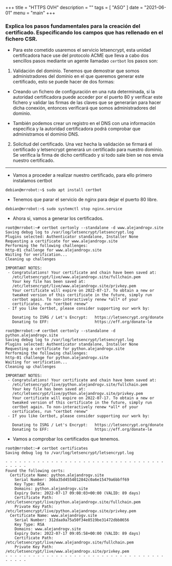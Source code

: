 +++
title = "HTTPS OVH"
description = ""
tags = [
    "ASO"
]
date = "2021-06-01"
menu = "main"
+++

### Explica los pasos fundamentales para la creación del certificado. Especificando los campos que has rellenado en el fichero CSR.

* Para este cometido usaremos el servicio letsencrypt, esta unidad certificadora hace use del protocolo ACME que lleva a cabo dos sencillos pasos mediante un agente llamadao `certbot` los pasos son:

1. Validación del dominio. Tenemos que demostrar que somos administradores del dominio en el que queremos generar este certificado, esto se puede hacer de dos formas:

* Creando un fichero de configuración en una ruta determinada, si la autoridad certificadora puede acceder por el puerto 80 y verificar este fichero y validar las firmas de las claves que se generarían para hacer dicha conexión, entonces verificará que somos administradores del dominio.

* También podemos crear un registro en el DNS con una información especifica y la autoridad certificadora podrá comprobar que administramos el dominio DNS.

2. Solicitud del certificado. Una vez hecha la validación se firmará el certificado y letsencrypt generará un certificado para nuestro dominio. Se verifica la firma de dicho certificado y si todo sale bien se nos envia nuestro certificado.

--------------------------------------------

* Vamos a proceder a realizar nuestro certificado, para ello primero instalamos certbot

~~~
debian@mrrobot:~$ sudo apt install certbot
~~~

* Tenemos que parar el servicio de nginx para dejar el puerto 80 libre.

~~~
debian@mrrobot:~$ sudo systemctl stop nginx.service
~~~

* Ahora si, vamos a generar los certificados.

~~~
root@mrrobot:~# certbot certonly --standalone -d www.alejandrogv.site
Saving debug log to /var/log/letsencrypt/letsencrypt.log
Plugins selected: Authenticator standalone, Installer None
Requesting a certificate for www.alejandrogv.site
Performing the following challenges:
http-01 challenge for www.alejandrogv.site
Waiting for verification...
Cleaning up challenges

IMPORTANT NOTES:
 - Congratulations! Your certificate and chain have been saved at:
   /etc/letsencrypt/live/www.alejandrogv.site/fullchain.pem
   Your key file has been saved at:
   /etc/letsencrypt/live/www.alejandrogv.site/privkey.pem
   Your certificate will expire on 2022-07-17. To obtain a new or
   tweaked version of this certificate in the future, simply run
   certbot again. To non-interactively renew *all* of your
   certificates, run "certbot renew"
 - If you like Certbot, please consider supporting our work by:

   Donating to ISRG / Let's Encrypt:   https://letsencrypt.org/donate
   Donating to EFF:                    https://eff.org/donate-le
~~~

~~~
root@mrrobot:~# certbot certonly --standalone -d python.alejandrogv.site
Saving debug log to /var/log/letsencrypt/letsencrypt.log
Plugins selected: Authenticator standalone, Installer None
Requesting a certificate for python.alejandrogv.site
Performing the following challenges:
http-01 challenge for python.alejandrogv.site
Waiting for verification...
Cleaning up challenges

IMPORTANT NOTES:
 - Congratulations! Your certificate and chain have been saved at:
   /etc/letsencrypt/live/python.alejandrogv.site/fullchain.pem
   Your key file has been saved at:
   /etc/letsencrypt/live/python.alejandrogv.site/privkey.pem
   Your certificate will expire on 2022-07-17. To obtain a new or
   tweaked version of this certificate in the future, simply run
   certbot again. To non-interactively renew *all* of your
   certificates, run "certbot renew"
 - If you like Certbot, please consider supporting our work by:

   Donating to ISRG / Let's Encrypt:   https://letsencrypt.org/donate
   Donating to EFF:                    https://eff.org/donate-le
~~~

* Vamos a comprobar los certificados que tenemos.

~~~
root@mrrobot:~# certbot certificates
Saving debug log to /var/log/letsencrypt/letsencrypt.log

- - - - - - - - - - - - - - - - - - - - - - - - - - - - - - - - - - - - - - - -
Found the following certs:
  Certificate Name: python.alejandrogv.site
    Serial Number: 366a35d4554012842c0a6e15479a6bbff69
    Key Type: RSA
    Domains: python.alejandrogv.site
    Expiry Date: 2022-07-17 09:08:03+00:00 (VALID: 89 days)
    Certificate Path: /etc/letsencrypt/live/python.alejandrogv.site/fullchain.pem
    Private Key Path: /etc/letsencrypt/live/python.alejandrogv.site/privkey.pem
  Certificate Name: www.alejandrogv.site
    Serial Number: 312daa9a75a50f34e8519be31472dbb8656
    Key Type: RSA
    Domains: www.alejandrogv.site
    Expiry Date: 2022-07-17 09:05:58+00:00 (VALID: 89 days)
    Certificate Path: /etc/letsencrypt/live/www.alejandrogv.site/fullchain.pem
    Private Key Path: /etc/letsencrypt/live/www.alejandrogv.site/privkey.pem
- - - - - - - - - - - - - - - - - - - - - - - - - - - - - - - - - - - - - - - -
~~~